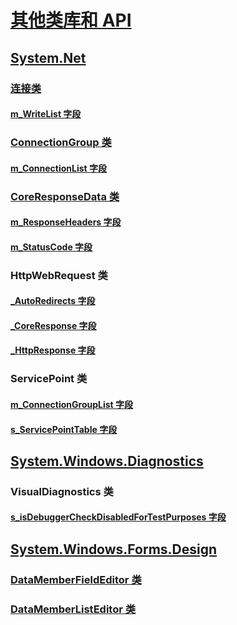 # [其他类库和 API](index.md)
## [System.Net](xref:System.Net)
### [连接类](connection.md)
#### [m_WriteList 字段](m_writelist.md)
### [ConnectionGroup 类](connectiongroup.md)
#### [m_ConnectionList 字段](m_connectionlist.md)
### [CoreResponseData 类](coreresponsedata.md)
#### [m_ResponseHeaders 字段](coreresponsedata_m_responseheaders.md)
#### [m_StatusCode 字段](coreresponsedata_m_statuscode.md)
### HttpWebRequest 类
#### [_AutoRedirects 字段](_autoredirects.md)
#### [_CoreResponse 字段](httpwebrequest__coreresponse.md)
#### [_HttpResponse 字段](_httpresponse.md)
### ServicePoint 类
#### [m_ConnectionGroupList 字段](m_connectiongrouplist.md)
#### [s_ServicePointTable 字段](s_servicepointtable.md)
## [System.Windows.Diagnostics](xref:System.Windows.Diagnostics)
### VisualDiagnostics 类
#### [s_isDebuggerCheckDisabledForTestPurposes 字段](s-isdebuggercheckdisabledfortestpurposes-field.md)
## [System.Windows.Forms.Design](xref:System.Windows.Forms.Design)
### [DataMemberFieldEditor 类](datamemberfieldeditor-class.md)
### [DataMemberListEditor 类](datamemberlisteditor-class.md)
